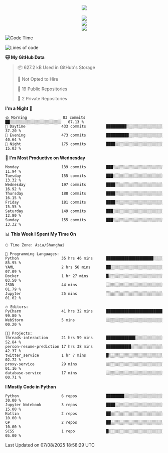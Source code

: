 <div align="center">
  <img src="https://readme-typing-svg.demolab.com?font=Zhi+Mang+Xing&size=40&pause=1000&color=000000&center=true&vCenter=true&lines=Baymax%E5%B0%8F%E6%8C%AF;Hello%20World"/><br/>
  <br/>
  <img src="https://skillicons.dev/icons?i=java,kotlin,python,c,cpp,html,css,javascript" /><br/>
  <img src="https://skillicons.dev/icons?i=spring,vue,pytorch,maven,gradle,mysql,sqlite,linux" /><br/>
  <img src="https://skillicons.dev/icons?i=idea,pycharm,webstorm,androidstudio,vscode,git,vim,md" /><br/>
</div>

<!--START_SECTION:waka-->
![Code Time](http://img.shields.io/badge/Code%20Time-1%2C249%20hrs%2055%20mins-blue)

![Lines of code](https://img.shields.io/badge/From%20Hello%20World%20I%27ve%20Written-6.1%20million%20lines%20of%20code-blue)

**🐱 My GitHub Data** 

> 📦 627.2 kB Used in GitHub's Storage 
 > 
> 🚫 Not Opted to Hire
 > 
> 📜 19 Public Repositories 
 > 
> 🔑 2 Private Repositories 
 > 
**I'm a Night 🦉** 

```text
🌞 Morning                83 commits          ██░░░░░░░░░░░░░░░░░░░░░░░   07.13 % 
🌆 Daytime                433 commits         █████████░░░░░░░░░░░░░░░░   37.20 % 
🌃 Evening                473 commits         ██████████░░░░░░░░░░░░░░░   40.64 % 
🌙 Night                  175 commits         ████░░░░░░░░░░░░░░░░░░░░░   15.03 % 
```
📅 **I'm Most Productive on Wednesday** 

```text
Monday                   139 commits         ███░░░░░░░░░░░░░░░░░░░░░░   11.94 % 
Tuesday                  155 commits         ███░░░░░░░░░░░░░░░░░░░░░░   13.32 % 
Wednesday                197 commits         ████░░░░░░░░░░░░░░░░░░░░░   16.92 % 
Thursday                 188 commits         ████░░░░░░░░░░░░░░░░░░░░░   16.15 % 
Friday                   181 commits         ████░░░░░░░░░░░░░░░░░░░░░   15.55 % 
Saturday                 149 commits         ███░░░░░░░░░░░░░░░░░░░░░░   12.80 % 
Sunday                   155 commits         ███░░░░░░░░░░░░░░░░░░░░░░   13.32 % 
```


📊 **This Week I Spent My Time On** 

```text
🕑︎ Time Zone: Asia/Shanghai

💬 Programming Languages: 
Python                   35 hrs 46 mins      █████████████████████░░░░   85.95 % 
YAML                     2 hrs 56 mins       ██░░░░░░░░░░░░░░░░░░░░░░░   07.09 % 
Docker                   1 hr 27 mins        █░░░░░░░░░░░░░░░░░░░░░░░░   03.50 % 
JSON                     44 mins             ░░░░░░░░░░░░░░░░░░░░░░░░░   01.79 % 
Jupyter                  25 mins             ░░░░░░░░░░░░░░░░░░░░░░░░░   01.02 % 

🔥 Editors: 
PyCharm                  41 hrs 32 mins      █████████████████████████   99.80 % 
WebStorm                 5 mins              ░░░░░░░░░░░░░░░░░░░░░░░░░   00.20 % 

🐱‍💻 Projects: 
threads-interaction      21 hrs 59 mins      █████████████░░░░░░░░░░░░   52.84 % 
person-resume-prediction 17 hrs 38 mins      ███████████░░░░░░░░░░░░░░   42.37 % 
twitter_service          1 hr 7 mins         █░░░░░░░░░░░░░░░░░░░░░░░░   02.72 % 
proxy-service            29 mins             ░░░░░░░░░░░░░░░░░░░░░░░░░   01.16 % 
database-service         17 mins             ░░░░░░░░░░░░░░░░░░░░░░░░░   00.71 % 
```

**I Mostly Code in Python** 

```text
Python                   6 repos             ████████░░░░░░░░░░░░░░░░░   30.00 % 
Jupyter Notebook         3 repos             ████░░░░░░░░░░░░░░░░░░░░░   15.00 % 
Kotlin                   2 repos             ██░░░░░░░░░░░░░░░░░░░░░░░   10.00 % 
C#                       2 repos             ██░░░░░░░░░░░░░░░░░░░░░░░   10.00 % 
SCSS                     1 repo              █░░░░░░░░░░░░░░░░░░░░░░░░   05.00 % 
```




 Last Updated on 07/08/2025 18:58:29 UTC
<!--END_SECTION:waka-->





